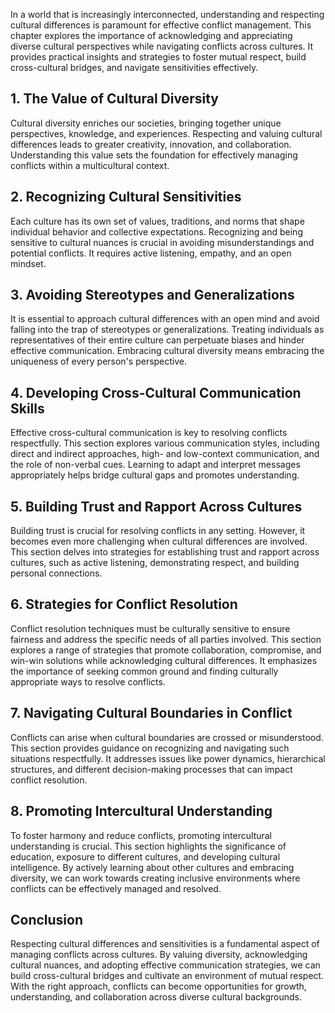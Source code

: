 
In a world that is increasingly interconnected, understanding and respecting cultural differences is paramount for effective conflict management. This chapter explores the importance of acknowledging and appreciating diverse cultural perspectives while navigating conflicts across cultures. It provides practical insights and strategies to foster mutual respect, build cross-cultural bridges, and navigate sensitivities effectively.

## 1\. The Value of Cultural Diversity

Cultural diversity enriches our societies, bringing together unique perspectives, knowledge, and experiences. Respecting and valuing cultural differences leads to greater creativity, innovation, and collaboration. Understanding this value sets the foundation for effectively managing conflicts within a multicultural context.

## 2\. Recognizing Cultural Sensitivities

Each culture has its own set of values, traditions, and norms that shape individual behavior and collective expectations. Recognizing and being sensitive to cultural nuances is crucial in avoiding misunderstandings and potential conflicts. It requires active listening, empathy, and an open mindset.

## 3\. Avoiding Stereotypes and Generalizations

It is essential to approach cultural differences with an open mind and avoid falling into the trap of stereotypes or generalizations. Treating individuals as representatives of their entire culture can perpetuate biases and hinder effective communication. Embracing cultural diversity means embracing the uniqueness of every person's perspective.

## 4\. Developing Cross-Cultural Communication Skills

Effective cross-cultural communication is key to resolving conflicts respectfully. This section explores various communication styles, including direct and indirect approaches, high- and low-context communication, and the role of non-verbal cues. Learning to adapt and interpret messages appropriately helps bridge cultural gaps and promotes understanding.

## 5\. Building Trust and Rapport Across Cultures

Building trust is crucial for resolving conflicts in any setting. However, it becomes even more challenging when cultural differences are involved. This section delves into strategies for establishing trust and rapport across cultures, such as active listening, demonstrating respect, and building personal connections.

## 6\. Strategies for Conflict Resolution

Conflict resolution techniques must be culturally sensitive to ensure fairness and address the specific needs of all parties involved. This section explores a range of strategies that promote collaboration, compromise, and win-win solutions while acknowledging cultural differences. It emphasizes the importance of seeking common ground and finding culturally appropriate ways to resolve conflicts.

## 7\. Navigating Cultural Boundaries in Conflict

Conflicts can arise when cultural boundaries are crossed or misunderstood. This section provides guidance on recognizing and navigating such situations respectfully. It addresses issues like power dynamics, hierarchical structures, and different decision-making processes that can impact conflict resolution.

## 8\. Promoting Intercultural Understanding

To foster harmony and reduce conflicts, promoting intercultural understanding is crucial. This section highlights the significance of education, exposure to different cultures, and developing cultural intelligence. By actively learning about other cultures and embracing diversity, we can work towards creating inclusive environments where conflicts can be effectively managed and resolved.

## Conclusion

Respecting cultural differences and sensitivities is a fundamental aspect of managing conflicts across cultures. By valuing diversity, acknowledging cultural nuances, and adopting effective communication strategies, we can build cross-cultural bridges and cultivate an environment of mutual respect. With the right approach, conflicts can become opportunities for growth, understanding, and collaboration across diverse cultural backgrounds.
